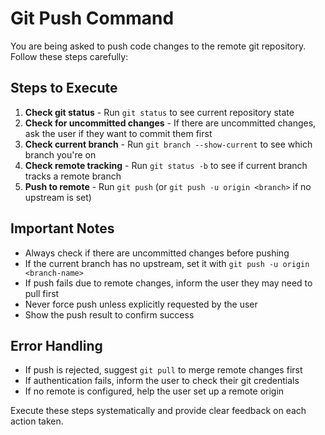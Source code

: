 # Git Push Command

You are being asked to push code changes to the remote git repository. Follow these steps carefully:

## Steps to Execute

1. **Check git status** - Run `git status` to see current repository state
2. **Check for uncommitted changes** - If there are uncommitted changes, ask the user if they want to commit them first
3. **Check current branch** - Run `git branch --show-current` to see which branch you're on
4. **Check remote tracking** - Run `git status -b` to see if current branch tracks a remote branch
5. **Push to remote** - Run `git push` (or `git push -u origin <branch>` if no upstream is set)

## Important Notes

- Always check if there are uncommitted changes before pushing
- If the current branch has no upstream, set it with `git push -u origin <branch-name>`
- If push fails due to remote changes, inform the user they may need to pull first
- Never force push unless explicitly requested by the user
- Show the push result to confirm success

## Error Handling

- If push is rejected, suggest `git pull` to merge remote changes first
- If authentication fails, inform the user to check their git credentials
- If no remote is configured, help the user set up a remote origin

Execute these steps systematically and provide clear feedback on each action taken.